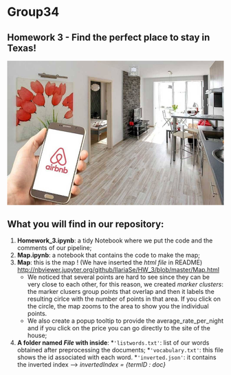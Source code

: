 # Group34
## Homework 3 - Find the perfect place to stay in Texas!
![alt text](https://github.com/IlariaSe/HW_3/blob/master/airbnb.jpg)
## What you will find in our repository:
1. **Homework_3.ipynb**: a tidy Notebook where we put the code and the comments of our pipeline;
2. **Map.ipynb**: a notebook that contains the code to make the map;
3. **Map**: this is the map ! (We have inserted the *html file* in README) http://nbviewer.jupyter.org/github/IlariaSe/HW_3/blob/master/Map.html
    * We noticed that several points are hard to see since they can be very close to each other, for this reason, we created *marker clusters*: the marker clusers group points that overlap and then it labels the resulting cirlce with the number of points in that area. If you click on the circle, the map zooms to the area to show you the individual points.
    * We also create a popup tooltip to provide the average_rate_per_night and if you click on the price you can go directly to the site of the house;
4. **A folder named *File* with inside**: 
     *`'listwords.txt'`: list of our words obtained after preprocessing the documents;
     *`'vocabulary.txt'`: this file shows the id associated with each word.
     *`'inverted.json'`: it contains the inverted index --> *invertedIndex = {termID : doc}*
